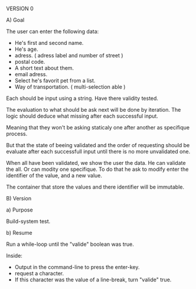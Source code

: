 
VERSION 0

A) Goal

The user can enter the following data:
- He's first and second name.
- He's age.
- adress. ( adress label and number of street )
- postal code.
- A short text about them.
- email adress.
- Select he's favorit pet from a list.
- Way of transportation. ( multi-selection able )

Each should be input using a string.
Have there validity tested.

The evaluation to what should be ask next
will be done by iteration.
The logic should deduce what missing
after each successful input.

Meaning that they won't be asking staticaly
one after another as specifique process.

But that the state of beeing validated
and the order of requesting
should be evaluate after each successfull input
until there is no more unvalidated one.

When all have been validated,
we show the user the data.
He can validate the all.
Or can modity one specifique.
To do that he ask to modify
enter the identifier of the value,
and a new value.

The container that store the values
and there identifier will be immutable.

B) Version

a) Purpose

Build-system test.

b) Resume

Run a while-loop until the "valide" boolean was true.

Inside:
- Output in the command-line to press the enter-key.
- request a character.
- If this character was the value of a line-break, turn "valide" true. 

